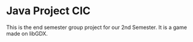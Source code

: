 # Java Project CIC
 This is the end semester group project for our 2nd Semester. It is a game made on libGDX.
